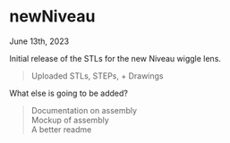 # newNiveau

June 13th, 2023

Initial release of the STLs for the new Niveau wiggle lens.
> Uploaded STLs, STEPs, + Drawings

What else is going to be added?
> Documentation on assembly <br />
> Mockup of assembly<br />
> A better readme

